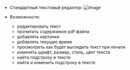   - Стандартный текстовый редактор:
![image](https://github.com/DaniilSob2004/NodePad/assets/106149184/0d1e23b7-71fa-4bf5-8a95-51d66b44a50b)

- Возможности:
  - редактировать текст
  - прочитать содержимое pdf-файла
  - добавлять картинки
  - добавлять текущее время
  - просмотреть как будет выглядеть текст при печати
  - изменять шрифт, размер, стиль, цвет текста
  - найти подстроку в тексте
  - найти и изменить подстроку в тексте

